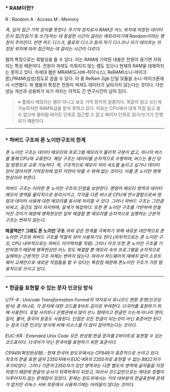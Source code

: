 ### * RAM이란?

R : Random
A : Access
M : Memory

  _즉, 임의 접근 기억 장치를 뜻한다. 주기억 장치로서 RAM은 어느 위치에 저장된 데이터든지 접근(읽기 및 쓰기)하는 데 동일한 시간이 걸리는 메모리이기에 Random이라는 명칭이 주어진다. 반면 하드 디스크, 플로피 디스크 등의 자기 디스크나 자기 테이프는 저장된 위치에 따라 접근하는 데 걸리는 시간이 다르다._

  램의 특징으로는 휘발성을 들 수 있다. 이는 RAM에 기억된 내용은 전원이 끊기면 지워지는 특성 때문이다. 전원이 꺼져도 지워지지 않는 램도 있으나 현재의 RAM을 대체하지는 못하고 있다. 차세대 램은 MRAM(도시바-하이닉스), ReRAM(소니-마이크론),PRAM(삼성)정도로 꼽을 수 있다. 이 중 ReRam 2gb 단일 모듈을 소니-마이크론에서 시연했다. 위 램들의 특징은 전원이 꺼져도 데이터가 날라가지 않는다는 것이다. 다만 성능 개선과 상용화가 되기 까지는 아직도 긴 연구시간이 남아 있다.

  > ※ 플래시 메모리는 램이 아니고 보조 기억 장치의 일종이다. 똑같이 읽고 쓰는게 가능하지만 RAM취급을 받지 못하고 있다. 이유는 CPU에서 대개 직접 읽고 쓸 수 없으며 램처럼 바이트 단위로 접근할 수 없고 페이지 단위로 읽기/쓰기가 진행되기 때문이다.

---
### * 하버드 구조와 폰 노이만구조의 한계

  _폰 노이만 구조는 데이터 메모리와 프로그램 메모리가 물리적 구분이 없고, 하나의 버스를 통해 CPU와 교류한다. 해당 구조는 데이터를 순차적으로 수행하며, 버스는 통신 당 일 방향으로 교류 가능하다. 즉, 구조적으로 메모리 처리 속도를 높이고 싶거나 데이터 양이 많아지면 기억장치에 업무 지연이 따를 수 밖에 없는 것이다. 이를 폰 노이만 병목현상이라 부른다._

  _하버드 구조는 이러한 폰 노이만 구조의 단점을 보완한다. 명령어 메모리 영역과 데이터 메모리 영역을 물리적으로 분리시키고, 각각을 다른 버스로 CPU에 연ㄹ결함으로써 명령과 데이터 사용에 대한 메모리를 동시에 처리할 수 있다. 그러나 하버드 구조는 그만큼 비싸고, 공간도 많이 차지하며, 설계가 복잡하다. 또한 폰 노이만  구조를 기반하여 만들어진 것이기 때문에 병목현상만 일부 해결할 뿐 메모리를 순차적으로 실행하는 근본적 구조는 변하지 않는다._

  **해결책은? 그래도 폰 노이만 구조**
  _위와 같은 한계를 극복하기 위해 새로운 대안책으로 폰노이만 구조와 하버드 구조를 적절히 섞어 사용하기도 한다.(외부적으로는 폰 노이만 구조, CPU 내부적으로는 하버드 아키텍처를 적용) 그러나 이것 또한 폰 노이만 구조를 기반하였기 때문에 병목현상만 어느 정도 해결할 뿐 메모리 속의 프로그램을 순차적으로 실해하는 근본적인 구조 자체는 변하지 않는다. 따라서 하드웨어적 재배치 없이 소프트웨어 교체만으로 새로운 작업들을 할 수 있다는 특장점 때문에 폰노이만 구조가 가장 범용적으로 쓰이고 있다._

---

### * 한글을 표현할 수 있는 문자 인코딩 방식

  _UTF-8 : Unicode Transformation Format의 약자로서 유니코드 변환 포맷(인코딩 방식) 중 하나로, 각 문자에 대한 코드를 8비트 길이로 부여한다. 다국어를 표현하기 위해 사용한다. 포털 사이트나 은행권에서 많이 쓴느 형태이고 한글만 쓰는게 아니라 영어, 일어, 불어, 중국어 등등도 사용된다. 단점은 모든 한글이 되는것이 아닌 표준어만 된다는 점과 다른 인코딩 방식에 비해 리소스를 더 많이 잡아먹는다는 것이다._

  _EUC-KR : Extended Unix Code 모든 완성형 한글 문자를 2바이트로 표현할 수 있는 코드표이다. 다국어가 아닌 한국어를 표현하기 위한 표준이다._

  _CP949(확장완성형) : 현재 한국어 윈도우에서는 CP949가 표준적으로 쓰이고 있다. 최초의 한글 표현 글자 2350자에서 EUC-KR의 2350자로 표현할 수 없는 8822자가 추가되었다. 그러나 기존의 2350자가 있던 영역과는 다른 별도의 영역에 글자들을 지정하였기 때문에 한글의 순서가 뒤죽박죽이 되었고, 따라서 코드값만으로는 제대로 정렬이 이루어지지 않는 문제점이 있었다. 문제는 윈도우에서는 거의 대부분의 한글표현에 문제가 없지만 리눅스 서버 부문에서 사용하기에는 어려움이 많다는 것이다._
